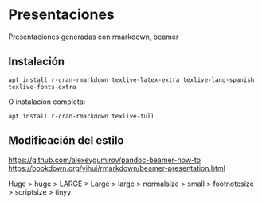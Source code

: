 # Presentaciones

Presentaciones generadas con rmarkdown, beamer

## Instalación 

    apt install r-cran-rmarkdown texlive-latex-extra texlive-lang-spanish texlive-fonts-extra

O instalación completa:

    apt install r-cran-rmarkdown texlive-full

## Modificación del estilo



https://github.com/alexeygumirov/pandoc-beamer-how-to
https://bookdown.org/yihui/rmarkdown/beamer-presentation.html


Huge > huge > LARGE > Large > large > normalsize > small > footnotesize > scriptsize > tinyy